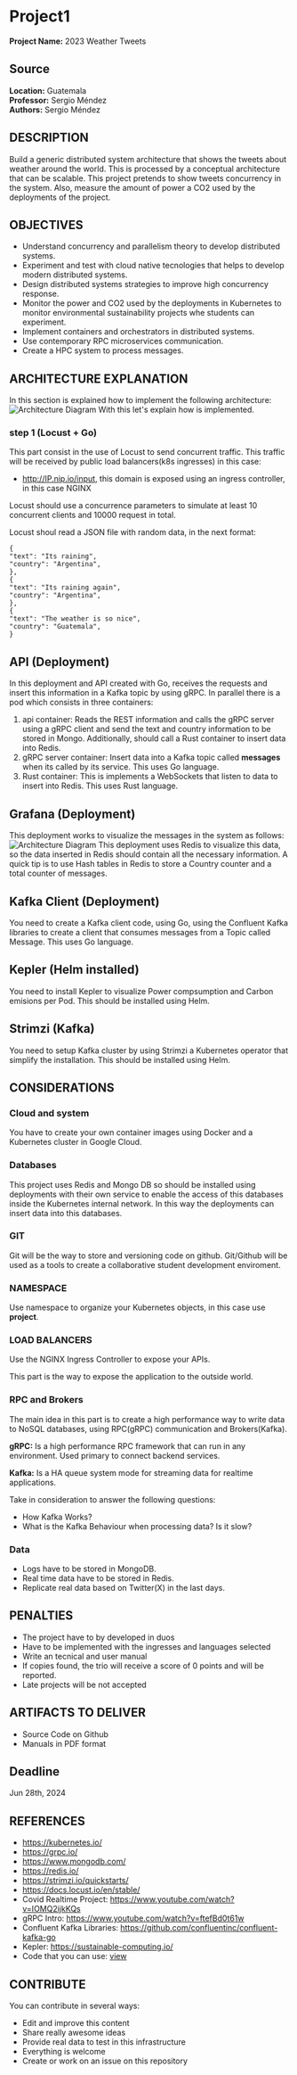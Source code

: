 # Project1

**Project Name:** 2023 Weather Tweets

## Source
**Location:** Guatemala  
**Professor:** Sergio Méndez  
**Authors:** Sergio Méndez

## DESCRIPTION
Build a generic distributed system architecture that shows the tweets about weather around the world. This is processed by a conceptual architecture that can be scalable. This project pretends to show tweets concurrency in the system. Also, measure the amount of power a CO2 used by the deployments of the project.
 
## OBJECTIVES
- Understand concurrency and parallelism theory to develop distributed systems.
- Experiment and test with cloud native tecnologies that helps to develop modern distributed systems.
- Design distributed systems strategies to improve high concurrency response.
- Monitor the power and CO2 used by the deployments in Kubernetes to monitor environmental sustainability projects whe students can experiment.
- Implement containers and orchestrators in distributed systems.
- Use contemporary RPC microservices communication.
- Create a HPC system to process messages.

## ARCHITECTURE EXPLANATION
In this section is explained how to implement the following architecture:
![Architecture Diagram](project1.png)
With this let's explain how is implemented.

### step 1 (Locust +  Go)
This part consist in the use of Locust to send concurrent traffic. This traffic will be received by public load balancers(k8s ingresses) in this case:

- http://IP.nip.io/input, this domain is exposed using an ingress controller, in this case NGINX

Locust should use a concurrence parameters to simulate at least 10 concurrent clients and 10000 request in total.

Locust shoul read a JSON file with random data, in the next format:
```
{
"text": "Its raining",
"country": "Argentina",
},
{
"text": "Its raining again",
"country": "Argentina",
},
{
"text": "The weather is so nice",
"country": "Guatemala",
}
```

## API (Deployment)
In this deployment and API created with Go, receives the requests and insert this information in a Kafka topic by using gRPC. In parallel there is a pod which consists in three containers:
1. api container: Reads the REST information and calls the gRPC server using a gRPC client and send the text and country information to be stored in Mongo. Additionally, should call a Rust container to insert data into Redis.
2. gRPC server container: Insert data into a Kafka topic called **messages** when its called by its service. This uses Go language.
3. Rust container: This is implements a WebSockets that listen to data to insert into Redis. This uses Rust language.

## Grafana (Deployment)
This deployment works to visualize the messages in the system as follows:
![Architecture Diagram](grafana.png)
This deployment uses Redis to visualize this data, so the data inserted in Redis should contain all the necessary information.
A quick tip is to use Hash tables in Redis to store a Country counter and a total counter of messages.

## Kafka Client (Deployment)
You need to create a Kafka client code, using Go, using the Confluent Kafka libraries to create a client that consumes messages from a Topic called Message. This uses Go language.

## Kepler (Helm installed)
You need to install Kepler to visualize Power compsumption and Carbon emisions per Pod. This should be installed using Helm.

## Strimzi (Kafka)
You need to setup Kafka cluster by using Strimzi a Kubernetes operator that simplify the installation. This should be installed using Helm.

## CONSIDERATIONS

### Cloud and system
You have to create your own container images using Docker and a Kubernetes cluster in Google Cloud.

### Databases
This project uses Redis and Mongo DB so should be installed using deployments with their own service to enable the access of this databases inside the Kubernetes internal network. In this way the deployments can insert data into this databases.

### GIT
Git will be the way to store and versioning code on github. Git/Github will be used as a tools to create a collaborative student development enviroment.

### NAMESPACE
Use namespace to organize your Kubernetes objects, in this case use **project**.

### LOAD BALANCERS
Use the NGINX Ingress Controller to expose your APIs.
  
This part is the way to expose the application to the outside world.
  
### RPC and Brokers
The main idea in this part is to create a high performance way to write data to NoSQL databases, using RPC(gRPC) communication and Brokers(Kafka).
  
**gRPC:** Is a high performance RPC framework that can run in any environment. Used primary to connect backend services.

**Kafka:** Is a HA queue system mode for streaming data for realtime applications.

Take in consideration to answer the following questions:
- How Kafka Works?
- What is the Kafka Behaviour when processing data? Is it slow?

### Data
- Logs have to be stored in MongoDB.
- Real time data have to be stored in Redis.
- Replicate real data based on Twitter(X) in the last days.

## PENALTIES
- The project have to by developed in duos
- Have to be implemented with the ingresses and languages selected
- Write an tecnical and user manual
- If copies found, the trio will receive a score of 0 points and will be reported.
- Late projects will be not accepted
 
## ARTIFACTS TO DELIVER
- Source Code on Github
- Manuals in PDF format

## Deadline
Jun 28th, 2024

## REFERENCES
- https://kubernetes.io/
- https://grpc.io/
- https://www.mongodb.com/
- https://redis.io/
- https://strimzi.io/quickstarts/
- https://docs.locust.io/en/stable/
- Covid Realtime Project: https://www.youtube.com/watch?v=IOMQ2ijkKQs
- gRPC Intro: https://www.youtube.com/watch?v=ftefBd0t61w
- Confluent Kafka Libraries: https://github.com/confluentinc/confluent-kafka-go
- Kepler: https://sustainable-computing.io/
- Code that you can use: [view](project1v6/yaml)


## CONTRIBUTE
You can contribute in several ways:
- Edit and improve this content
- Share really awesome ideas
- Provide real data to test in this infrastructure
- Everything is welcome
- Create or work on an issue on this repository
